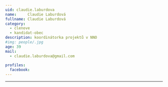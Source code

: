 ```yaml
---
uid: claudie.laburdova
name:     Claudie Laburdová
fullname: Claudie Laburdová
category:
  - clenove
  - kandidat-obec
description: koordinátorka projektů v NNO
#img: people/.jpg
age: 39
mail:
  - claudie.laburdova@gmail.com
 
profiles:
  facebook: 
---
```




---